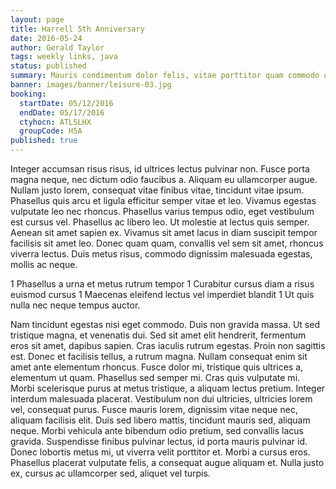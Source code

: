 ```yaml
---
layout: page
title: Harrell 5th Anniversary
date: 2016-05-24
author: Gerald Taylor
tags: weekly links, java
status: published
summary: Mauris condimentum dolor felis, vitae porttitor quam commodo quis.
banner: images/banner/leisure-03.jpg
booking:
  startDate: 05/12/2016
  endDate: 05/17/2016
  ctyhocn: ATLSLHX
  groupCode: H5A
published: true
---
```

Integer accumsan risus risus, id ultrices lectus pulvinar non. Fusce porta magna neque, nec dictum odio faucibus a. Aliquam eu ullamcorper augue. Nullam justo lorem, consequat vitae finibus vitae, tincidunt vitae ipsum. Phasellus quis arcu et ligula efficitur semper vitae et leo. Vivamus egestas vulputate leo nec rhoncus. Phasellus varius tempus odio, eget vestibulum est cursus vel. Phasellus ac libero leo. Ut molestie at lectus quis semper. Aenean sit amet sapien ex. Vivamus sit amet lacus in diam suscipit tempor facilisis sit amet leo. Donec quam quam, convallis vel sem sit amet, rhoncus viverra lectus. Duis metus risus, commodo dignissim malesuada egestas, mollis ac neque.

1 Phasellus a urna et metus rutrum tempor
1 Curabitur cursus diam a risus euismod cursus
1 Maecenas eleifend lectus vel imperdiet blandit
1 Ut quis nulla nec neque tempus auctor.

Nam tincidunt egestas nisi eget commodo. Duis non gravida massa. Ut sed tristique magna, et venenatis dui. Sed sit amet elit hendrerit, fermentum eros sit amet, dapibus sapien. Cras iaculis rutrum egestas. Proin non sagittis est. Donec et facilisis tellus, a rutrum magna. Nullam consequat enim sit amet ante elementum rhoncus. Fusce dolor mi, tristique quis ultrices a, elementum ut quam. Phasellus sed semper mi.
Cras quis vulputate mi. Morbi scelerisque purus at metus tristique, a aliquam lectus pretium. Integer interdum malesuada placerat. Vestibulum non dui ultricies, ultricies lorem vel, consequat purus. Fusce mauris lorem, dignissim vitae neque nec, aliquam facilisis elit. Duis sed libero mattis, tincidunt mauris sed, aliquam neque. Morbi vehicula ante bibendum odio pretium, sed convallis lacus gravida. Suspendisse finibus pulvinar lectus, id porta mauris pulvinar id. Donec lobortis metus mi, ut viverra velit porttitor et. Morbi a cursus eros. Phasellus placerat vulputate felis, a consequat augue aliquam et. Nulla justo ex, cursus ac ullamcorper sed, aliquet vel turpis.

